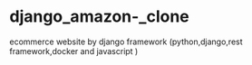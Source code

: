 # django_amazon-_clone
ecommerce website by django framework (python,django,rest framework,docker  and  javascript )
